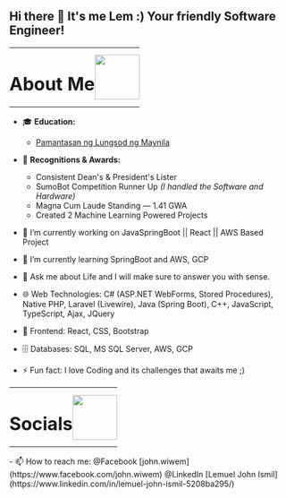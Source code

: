 ## Hi there 👋 It's me Lem :) Your friendly Software Engineer! 

<table border="0" cellpadding="0" cellspacing="0" style="border: none; border-collapse: collapse;">
  <tr style="border: none;">
    <td style="border: none; padding: 0;">
      <h1>About Me</h1>
    </td>
    <td style="border: none; padding: 0;">
      <img src="https://media1.tenor.com/m/UqWSWUK9UCIAAAAC/psyduck.gif" width="80">
    </td>
  </tr>
</table>

- 🎓 **Education:**  
  - [Pamantasan ng Lungsod ng Maynila](https://plm.edu.ph/)  

- 📜 **Recognitions & Awards:**  
  - Consistent Dean's & President's Lister  
  - SumoBot Competition Runner Up *(I handled the Software and Hardware)*  
  - Magna Cum Laude Standing — 1.41 GWA  
  - Created 2 Machine Learning Powered Projects
 
- 🔭 I’m currently working on JavaSpringBoot || React || AWS Based Project 
- 🌱 I’m currently learning SpringBoot and AWS, GCP
- 💬 Ask me about Life and I will make sure to answer you with sense.
- 🌐 Web Technologies: C# (ASP.NET WebForms, Stored Procedures), Native PHP, Laravel (Livewire), Java (Spring Boot), C++, JavaScript, TypeScript, Ajax, JQuery
- 🎨 Frontend: React, CSS, Bootstrap
- 🗄️ Databases: SQL, MS SQL Server, AWS, GCP
- ⚡ Fun fact: I love Coding and its challenges that awaits me ;)
  
<table border="0" cellpadding="0" cellspacing="0" style="border: none; border-collapse: collapse;">
  <tr style="border: none;">
    <td style="border: none; padding: 0;">
      <h1>Socials</h1>
    </td>
    <td style="border: none; padding: 0;">
      <img src="https://media3.giphy.com/media/v1.Y2lkPTc5MGI3NjExcmJ4ZTZpNWVtNG0yb3hqcWhqOXR2ZW03YmNrdnV0bzdyMm1vcDQwZiZlcD12MV9pbnRlcm5hbF9naWZfYnlfaWQmY3Q9Zw/l0HlIDueXmcWNTPO0/giphy.gif" width="80">
    </td>
  </tr>
</table>
- 📫 How to reach me:  
  @Facebook [john.wiwem](https://www.facebook.com/john.wiwem)  
  @LinkedIn [Lemuel John Ismil](https://www.linkedin.com/in/lemuel-john-ismil-5208ba295/)
  

